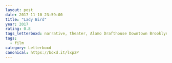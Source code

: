 ```yaml
---
layout: post 
date: 2017-11-10 23:59:00
title: "Lady Bird"
year: 2017
rating: 0.8
tags_letterboxd: narrative, theater, Alamo Drafthouse Downtown Brooklyn, NYC
tags:
  - film
category: Letterboxd
canonical: https://boxd.it/lxpzP
---
```

